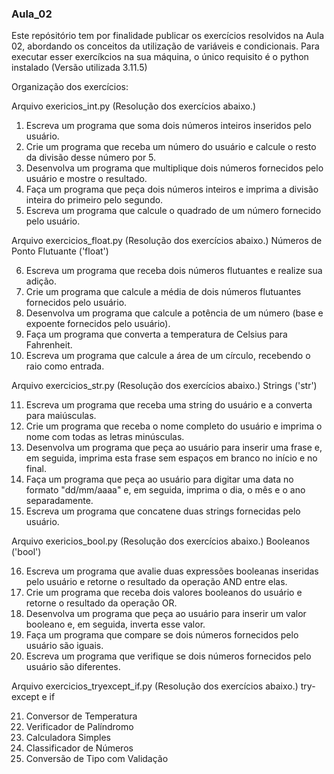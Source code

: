 ### Aula_02

Este repósitório tem por finalidade publicar os exercícios resolvidos na Aula 02, abordando os conceitos da utilização de variáveis e condicionais.
Para executar esser exercíkcios na sua máquina, o único requisito é o python instalado (Versão utilizada 3.11.5)

Organização dos exercícios:

Arquivo exericios_int.py (Resolução dos exercícios abaixo.)

1. Escreva um programa que soma dois números inteiros inseridos pelo usuário.
2. Crie um programa que receba um número do usuário e calcule o resto da divisão desse número por 5.
3. Desenvolva um programa que multiplique dois números fornecidos pelo usuário e mostre o resultado.
4. Faça um programa que peça dois números inteiros e imprima a divisão inteira do primeiro pelo segundo.
5. Escreva um programa que calcule o quadrado de um número fornecido pelo usuário.

Arquivo exercicios_float.py (Resolução dos exercícios abaixo.)
Números de Ponto Flutuante ('float')

6. Escreva um programa que receba dois números flutuantes e realize sua adição.
7. Crie um programa que calcule a média de dois números flutuantes fornecidos pelo usuário.
8. Desenvolva um programa que calcule a potência de um número (base e expoente fornecidos pelo usuário).
9. Faça um programa que converta a temperatura de Celsius para Fahrenheit.
10. Escreva um programa que calcule a área de um círculo, recebendo o raio como entrada.

Arquivo exercicios_str.py (Resolução dos exercícios abaixo.)
Strings ('str')

11. Escreva um programa que receba uma string do usuário e a converta para maiúsculas.
12. Crie um programa que receba o nome completo do usuário e imprima o nome com todas as letras minúsculas.
13. Desenvolva um programa que peça ao usuário para inserir uma frase e, em seguida, imprima esta frase sem espaços em branco no início e no final.
14. Faça um programa que peça ao usuário para digitar uma data no formato "dd/mm/aaaa" e, em seguida, imprima o dia, o mês e o ano separadamente.
15. Escreva um programa que concatene duas strings fornecidas pelo usuário.

Arquivo exericios_bool.py (Resolução dos exercícios abaixo.)
Booleanos ('bool')

16. Escreva um programa que avalie duas expressões booleanas inseridas pelo usuário e retorne o resultado da operação AND entre elas.
17. Crie um programa que receba dois valores booleanos do usuário e retorne o resultado da operação OR.
18. Desenvolva um programa que peça ao usuário para inserir um valor booleano e, em seguida, inverta esse valor.
19. Faça um programa que compare se dois números fornecidos pelo usuário são iguais.
20. Escreva um programa que verifique se dois números fornecidos pelo usuário são diferentes.

Arquivo exercicios_tryexcept_if.py (Resolução dos exercícios abaixo.)
try-except e if

21. Conversor de Temperatura
22. Verificador de Palíndromo
23. Calculadora Simples
24. Classificador de Números
25. Conversão de Tipo com Validação


